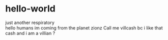 # hello-world
just another respiratory  
hello humans im coming from the planet zionz
Call me villcash bc i like that cash and i am a villian ?
